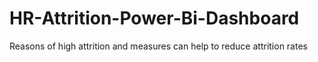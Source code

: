 # HR-Attrition-Power-Bi-Dashboard
Reasons of high attrition and measures can help to reduce attrition rates
